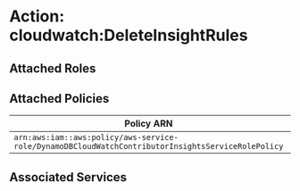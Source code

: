 # Action: cloudwatch:DeleteInsightRules

## Attached Roles

## Attached Policies

| Policy ARN | Policy Name |
|------------|-------------|
| `arn:aws:iam::aws:policy/aws-service-role/DynamoDBCloudWatchContributorInsightsServiceRolePolicy` | [DynamoDBCloudWatchContributorInsightsServiceRolePolicy](../policies.md#dynamodbcloudwatchcontributorinsightsservicerolepolicy) |

## Associated Services

